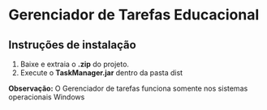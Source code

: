 # Gerenciador de Tarefas Educacional
## Instruções de instalação
1. Baixe e extraia o **.zip** do projeto.
2. Execute o **TaskManager.jar** dentro da pasta dist

**Observação:** O Gerenciador de tarefas funciona somente nos sistemas operacionais Windows
